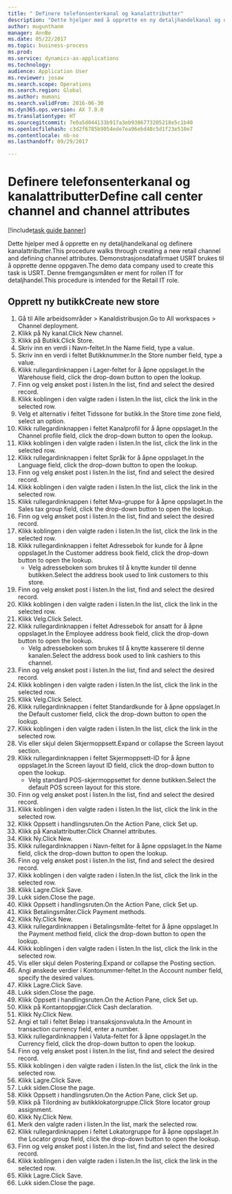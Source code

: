 ```yaml
--- 
title: " Definere telefonsenterkanal og kanalattributter"
description: "Dette hjelper med å opprette en ny detaljhandelkanal og definere kanalattributter."
author: mugunthanm
manager: AnnBe
ms.date: 05/22/2017
ms.topic: business-process
ms.prod: 
ms.service: dynamics-ax-applications
ms.technology: 
audience: Application User
ms.reviewer: josaw
ms.search.scope: Operations
ms.search.region: Global
ms.author: mumani
ms.search.validFrom: 2016-06-30
ms.dyn365.ops.version: AX 7.0.0
ms.translationtype: HT
ms.sourcegitcommit: 7e0a5d044133b917a3eb9386773205218e5c1b40
ms.openlocfilehash: c3d2f6785b9054ede7ea96ebd48c5d1f23e510e7
ms.contentlocale: nb-no
ms.lasthandoff: 09/29/2017

---
```

# <a name="define-call-center-channel-and-channel-attributes"></a><span data-ttu-id="8043f-103"> Definere telefonsenterkanal og kanalattributter</span><span class="sxs-lookup"><span data-stu-id="8043f-103">Define call center channel and channel attributes</span></span>

[!include[task guide banner](../includes/task-guide-banner.md)]

<span data-ttu-id="8043f-104">Dette hjelper med å opprette en ny detaljhandelkanal og definere kanalattributter.</span><span class="sxs-lookup"><span data-stu-id="8043f-104">This procedure walks through creating a new retail channel and defining channel attributes.</span></span> <span data-ttu-id="8043f-105">Demonstrasjonsdatafirmaet USRT brukes til å opprette denne oppgaven.</span><span class="sxs-lookup"><span data-stu-id="8043f-105">The demo data company used to create this task is USRT.</span></span> <span data-ttu-id="8043f-106">Denne fremgangsmåten er ment for rollen IT for detaljhandel.</span><span class="sxs-lookup"><span data-stu-id="8043f-106">This procedure is intended for the Retail IT role.</span></span>


## <a name="create-new-store"></a><span data-ttu-id="8043f-107">Opprett ny butikk</span><span class="sxs-lookup"><span data-stu-id="8043f-107">Create new store</span></span>
1. <span data-ttu-id="8043f-108">Gå til Alle arbeidsområder > Kanaldistribusjon.</span><span class="sxs-lookup"><span data-stu-id="8043f-108">Go to All workspaces > Channel deployment.</span></span>
2. <span data-ttu-id="8043f-109">Klikk på Ny kanal.</span><span class="sxs-lookup"><span data-stu-id="8043f-109">Click New channel.</span></span>
3. <span data-ttu-id="8043f-110">Klikk på Butikk.</span><span class="sxs-lookup"><span data-stu-id="8043f-110">Click Store.</span></span>
4. <span data-ttu-id="8043f-111">Skriv inn en verdi i Navn-feltet.</span><span class="sxs-lookup"><span data-stu-id="8043f-111">In the Name field, type a value.</span></span>
5. <span data-ttu-id="8043f-112">Skriv inn en verdi i feltet Butikknummer.</span><span class="sxs-lookup"><span data-stu-id="8043f-112">In the Store number field, type a value.</span></span>
6. <span data-ttu-id="8043f-113">Klikk rullegardinknappen i Lager-feltet for å åpne oppslaget.</span><span class="sxs-lookup"><span data-stu-id="8043f-113">In the Warehouse field, click the drop-down button to open the lookup.</span></span>
7. <span data-ttu-id="8043f-114">Finn og velg ønsket post i listen.</span><span class="sxs-lookup"><span data-stu-id="8043f-114">In the list, find and select the desired record.</span></span>
8. <span data-ttu-id="8043f-115">Klikk koblingen i den valgte raden i listen.</span><span class="sxs-lookup"><span data-stu-id="8043f-115">In the list, click the link in the selected row.</span></span>
9. <span data-ttu-id="8043f-116">Velg et alternativ i feltet Tidssone for butikk.</span><span class="sxs-lookup"><span data-stu-id="8043f-116">In the Store time zone field, select an option.</span></span>
10. <span data-ttu-id="8043f-117">Klikk rullegardinknappen i feltet Kanalprofil for å åpne oppslaget.</span><span class="sxs-lookup"><span data-stu-id="8043f-117">In the Channel profile field, click the drop-down button to open the lookup.</span></span>
11. <span data-ttu-id="8043f-118">Klikk koblingen i den valgte raden i listen.</span><span class="sxs-lookup"><span data-stu-id="8043f-118">In the list, click the link in the selected row.</span></span>
12. <span data-ttu-id="8043f-119">Klikk rullegardinknappen i feltet Språk for å åpne oppslaget.</span><span class="sxs-lookup"><span data-stu-id="8043f-119">In the Language field, click the drop-down button to open the lookup.</span></span>
13. <span data-ttu-id="8043f-120">Finn og velg ønsket post i listen.</span><span class="sxs-lookup"><span data-stu-id="8043f-120">In the list, find and select the desired record.</span></span>
14. <span data-ttu-id="8043f-121">Klikk koblingen i den valgte raden i listen.</span><span class="sxs-lookup"><span data-stu-id="8043f-121">In the list, click the link in the selected row.</span></span>
15. <span data-ttu-id="8043f-122">Klikk rullegardinknappen i feltet Mva-gruppe for å åpne oppslaget.</span><span class="sxs-lookup"><span data-stu-id="8043f-122">In the Sales tax group field, click the drop-down button to open the lookup.</span></span>
16. <span data-ttu-id="8043f-123">Finn og velg ønsket post i listen.</span><span class="sxs-lookup"><span data-stu-id="8043f-123">In the list, find and select the desired record.</span></span>
17. <span data-ttu-id="8043f-124">Klikk koblingen i den valgte raden i listen.</span><span class="sxs-lookup"><span data-stu-id="8043f-124">In the list, click the link in the selected row.</span></span>
18. <span data-ttu-id="8043f-125">Klikk rullegardinknappen i feltet Adressebok for kunde for å åpne oppslaget.</span><span class="sxs-lookup"><span data-stu-id="8043f-125">In the Customer address book field, click the drop-down button to open the lookup.</span></span>
    * <span data-ttu-id="8043f-126">Velg adresseboken som brukes til å knytte kunder til denne butikken.</span><span class="sxs-lookup"><span data-stu-id="8043f-126">Select the address book used to link customers to this store.</span></span>  
19. <span data-ttu-id="8043f-127">Finn og velg ønsket post i listen.</span><span class="sxs-lookup"><span data-stu-id="8043f-127">In the list, find and select the desired record.</span></span>
20. <span data-ttu-id="8043f-128">Klikk koblingen i den valgte raden i listen.</span><span class="sxs-lookup"><span data-stu-id="8043f-128">In the list, click the link in the selected row.</span></span>
21. <span data-ttu-id="8043f-129">Klikk Velg.</span><span class="sxs-lookup"><span data-stu-id="8043f-129">Click Select.</span></span>
22. <span data-ttu-id="8043f-130">Klikk rullegardinknappen i feltet Adressebok for ansatt for å åpne oppslaget.</span><span class="sxs-lookup"><span data-stu-id="8043f-130">In the Employee address book field, click the drop-down button to open the lookup.</span></span>
    * <span data-ttu-id="8043f-131">Velg adresseboken som brukes til å knytte kasserere til denne kanalen.</span><span class="sxs-lookup"><span data-stu-id="8043f-131">Select the address book used to link cashiers to this channel.</span></span>  
23. <span data-ttu-id="8043f-132">Finn og velg ønsket post i listen.</span><span class="sxs-lookup"><span data-stu-id="8043f-132">In the list, find and select the desired record.</span></span>
24. <span data-ttu-id="8043f-133">Klikk koblingen i den valgte raden i listen.</span><span class="sxs-lookup"><span data-stu-id="8043f-133">In the list, click the link in the selected row.</span></span>
25. <span data-ttu-id="8043f-134">Klikk Velg.</span><span class="sxs-lookup"><span data-stu-id="8043f-134">Click Select.</span></span>
26. <span data-ttu-id="8043f-135">Klikk rullegardinknappen i feltet Standardkunde for å åpne oppslaget.</span><span class="sxs-lookup"><span data-stu-id="8043f-135">In the Default customer field, click the drop-down button to open the lookup.</span></span>
27. <span data-ttu-id="8043f-136">Klikk koblingen i den valgte raden i listen.</span><span class="sxs-lookup"><span data-stu-id="8043f-136">In the list, click the link in the selected row.</span></span>
28. <span data-ttu-id="8043f-137">Vis eller skjul delen Skjermoppsett.</span><span class="sxs-lookup"><span data-stu-id="8043f-137">Expand or collapse the Screen layout section.</span></span>
29. <span data-ttu-id="8043f-138">Klikk rullegardinknappen i feltet Skjermoppsett-ID for å åpne oppslaget.</span><span class="sxs-lookup"><span data-stu-id="8043f-138">In the Screen layout ID field, click the drop-down button to open the lookup.</span></span>
    * <span data-ttu-id="8043f-139">Velg standard POS-skjermoppsettet for denne butikken.</span><span class="sxs-lookup"><span data-stu-id="8043f-139">Select the default POS screen layout for this store.</span></span>  
30. <span data-ttu-id="8043f-140">Finn og velg ønsket post i listen.</span><span class="sxs-lookup"><span data-stu-id="8043f-140">In the list, find and select the desired record.</span></span>
31. <span data-ttu-id="8043f-141">Klikk koblingen i den valgte raden i listen.</span><span class="sxs-lookup"><span data-stu-id="8043f-141">In the list, click the link in the selected row.</span></span>
32. <span data-ttu-id="8043f-142">Klikk Oppsett i handlingsruten.</span><span class="sxs-lookup"><span data-stu-id="8043f-142">On the Action Pane, click Set up.</span></span>
33. <span data-ttu-id="8043f-143">Klikk på Kanalattributter.</span><span class="sxs-lookup"><span data-stu-id="8043f-143">Click Channel attributes.</span></span>
34. <span data-ttu-id="8043f-144">Klikk Ny.</span><span class="sxs-lookup"><span data-stu-id="8043f-144">Click New.</span></span>
35. <span data-ttu-id="8043f-145">Klikk rullegardinknappen i Navn-feltet for å åpne oppslaget.</span><span class="sxs-lookup"><span data-stu-id="8043f-145">In the Name field, click the drop-down button to open the lookup.</span></span>
36. <span data-ttu-id="8043f-146">Finn og velg ønsket post i listen.</span><span class="sxs-lookup"><span data-stu-id="8043f-146">In the list, find and select the desired record.</span></span>
37. <span data-ttu-id="8043f-147">Klikk koblingen i den valgte raden i listen.</span><span class="sxs-lookup"><span data-stu-id="8043f-147">In the list, click the link in the selected row.</span></span>
38. <span data-ttu-id="8043f-148">Klikk Lagre.</span><span class="sxs-lookup"><span data-stu-id="8043f-148">Click Save.</span></span>
39. <span data-ttu-id="8043f-149">Lukk siden.</span><span class="sxs-lookup"><span data-stu-id="8043f-149">Close the page.</span></span>
40. <span data-ttu-id="8043f-150">Klikk Oppsett i handlingsruten.</span><span class="sxs-lookup"><span data-stu-id="8043f-150">On the Action Pane, click Set up.</span></span>
41. <span data-ttu-id="8043f-151">Klikk Betalingsmåter.</span><span class="sxs-lookup"><span data-stu-id="8043f-151">Click Payment methods.</span></span>
42. <span data-ttu-id="8043f-152">Klikk Ny.</span><span class="sxs-lookup"><span data-stu-id="8043f-152">Click New.</span></span>
43. <span data-ttu-id="8043f-153">Klikk rullegardinknappen i Betalingsmåte-feltet for å åpne oppslaget.</span><span class="sxs-lookup"><span data-stu-id="8043f-153">In the Payment method field, click the drop-down button to open the lookup.</span></span>
44. <span data-ttu-id="8043f-154">Klikk koblingen i den valgte raden i listen.</span><span class="sxs-lookup"><span data-stu-id="8043f-154">In the list, click the link in the selected row.</span></span>
45. <span data-ttu-id="8043f-155">Vis eller skjul delen Postering.</span><span class="sxs-lookup"><span data-stu-id="8043f-155">Expand or collapse the Posting section.</span></span>
46. <span data-ttu-id="8043f-156">Angi ønskede verdier i Kontonummer-feltet.</span><span class="sxs-lookup"><span data-stu-id="8043f-156">In the Account number field, specify the desired values.</span></span>
47. <span data-ttu-id="8043f-157">Klikk Lagre.</span><span class="sxs-lookup"><span data-stu-id="8043f-157">Click Save.</span></span>
48. <span data-ttu-id="8043f-158">Lukk siden.</span><span class="sxs-lookup"><span data-stu-id="8043f-158">Close the page.</span></span>
49. <span data-ttu-id="8043f-159">Klikk Oppsett i handlingsruten.</span><span class="sxs-lookup"><span data-stu-id="8043f-159">On the Action Pane, click Set up.</span></span>
50. <span data-ttu-id="8043f-160">Klikk på Kontantoppgjør.</span><span class="sxs-lookup"><span data-stu-id="8043f-160">Click Cash declaration.</span></span>
51. <span data-ttu-id="8043f-161">Klikk Ny.</span><span class="sxs-lookup"><span data-stu-id="8043f-161">Click New.</span></span>
52. <span data-ttu-id="8043f-162">Angi et tall i feltet Beløp i transaksjonsvaluta.</span><span class="sxs-lookup"><span data-stu-id="8043f-162">In the Amount in transaction currency field, enter a number.</span></span>
53. <span data-ttu-id="8043f-163">Klikk rullegardinknappen i Valuta-feltet for å åpne oppslaget.</span><span class="sxs-lookup"><span data-stu-id="8043f-163">In the Currency field, click the drop-down button to open the lookup.</span></span>
54. <span data-ttu-id="8043f-164">Finn og velg ønsket post i listen.</span><span class="sxs-lookup"><span data-stu-id="8043f-164">In the list, find and select the desired record.</span></span>
55. <span data-ttu-id="8043f-165">Klikk koblingen i den valgte raden i listen.</span><span class="sxs-lookup"><span data-stu-id="8043f-165">In the list, click the link in the selected row.</span></span>
56. <span data-ttu-id="8043f-166">Klikk Lagre.</span><span class="sxs-lookup"><span data-stu-id="8043f-166">Click Save.</span></span>
57. <span data-ttu-id="8043f-167">Lukk siden.</span><span class="sxs-lookup"><span data-stu-id="8043f-167">Close the page.</span></span>
58. <span data-ttu-id="8043f-168">Klikk Oppsett i handlingsruten.</span><span class="sxs-lookup"><span data-stu-id="8043f-168">On the Action Pane, click Set up.</span></span>
59. <span data-ttu-id="8043f-169">Klikk på Tilordning av butikklokatorgruppe.</span><span class="sxs-lookup"><span data-stu-id="8043f-169">Click Store locator group assignment.</span></span>
60. <span data-ttu-id="8043f-170">Klikk Ny.</span><span class="sxs-lookup"><span data-stu-id="8043f-170">Click New.</span></span>
61. <span data-ttu-id="8043f-171">Merk den valgte raden i listen.</span><span class="sxs-lookup"><span data-stu-id="8043f-171">In the list, mark the selected row.</span></span>
62. <span data-ttu-id="8043f-172">Klikk rullegardinknappen i feltet Lokatorgruppe for å åpne oppslaget.</span><span class="sxs-lookup"><span data-stu-id="8043f-172">In the Locator group field, click the drop-down button to open the lookup.</span></span>
63. <span data-ttu-id="8043f-173">Finn og velg ønsket post i listen.</span><span class="sxs-lookup"><span data-stu-id="8043f-173">In the list, find and select the desired record.</span></span>
64. <span data-ttu-id="8043f-174">Klikk koblingen i den valgte raden i listen.</span><span class="sxs-lookup"><span data-stu-id="8043f-174">In the list, click the link in the selected row.</span></span>
65. <span data-ttu-id="8043f-175">Klikk Lagre.</span><span class="sxs-lookup"><span data-stu-id="8043f-175">Click Save.</span></span>
66. <span data-ttu-id="8043f-176">Lukk siden.</span><span class="sxs-lookup"><span data-stu-id="8043f-176">Close the page.</span></span>


